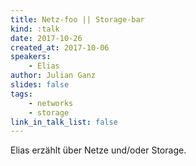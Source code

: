 ```yaml
---
title: Netz-foo || Storage-bar
kind: :talk
date: 2017-10-26
created_at: 2017-10-06
speakers:
    - Elias
author: Julian Ganz
slides: false
tags:
    - networks
    - storage
link_in_talk_list: false
---
```


Elias erzählt über Netze und/oder Storage.

